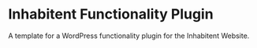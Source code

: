 # Inhabitent Functionality Plugin

A template for a WordPress functionality plugin for the Inhabitent Website.

